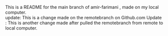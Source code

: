 This is a README for the main branch of amir-farimani , made on my local computer.  
update: This is a change made on the remotebranch on Github.com 
Update : This is another change made after pulled the remotebranch from remote to local computer.